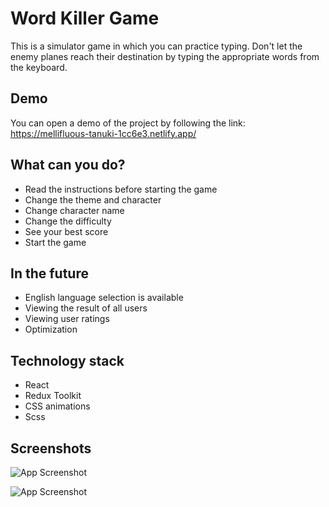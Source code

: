 # Word Killer Game

This is a simulator game in which you can practice typing. Don't let the enemy planes reach their destination by typing the appropriate words from the keyboard.


## Demo

You can open a demo of the project by following the link: https://mellifluous-tanuki-1cc6e3.netlify.app/
## What can you do?

- Read the instructions before starting the game
- Сhange the theme and character
- Сhange character name
- Change the difficulty
- See your best score
- Start the game
## In the future

- English language selection is available
- Viewing the result of all users
- Viewing user ratings
- Оptimization


## Technology stack

- React
- Redux Toolkit
- CSS animations
- Scss

## Screenshots

![App Screenshot](https://i.ibb.co/PzHS8px/2023-02-09-140251.png)

![App Screenshot](https://i.ibb.co/b1656N2/2023-02-09-140617.png)


